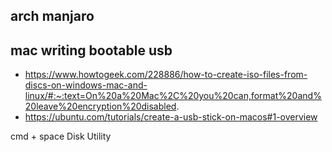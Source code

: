 ## arch manjaro

## mac writing bootable usb

- https://www.howtogeek.com/228886/how-to-create-iso-files-from-discs-on-windows-mac-and-linux/#:~:text=On%20a%20Mac%2C%20you%20can,format%20and%20leave%20encryption%20disabled.
- https://ubuntu.com/tutorials/create-a-usb-stick-on-macos#1-overview


cmd + space Disk Utility
